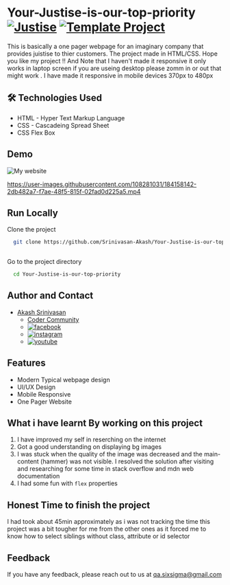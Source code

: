 # Your-Justise-is-our-top-priority [![Justise](https://img.shields.io/badge/Template-Project-red)](http://www.gnu.org/licenses/agpl-3.0) [![Template Project](https://img.shields.io/badge/Technologies%20-HTML%2FCSS-brightgreen)](http://www.gnu.org/licenses/agpl-3.0)

This is basically a one pager webpage for an imaginary company that provides juistise to thier customers. The project made in HTML/CSS.
Hope you like my project !! And Note that I haven't made it responsive it only works in laptop screen if you are useing desktop please zomm in or out that might work . I have made it responsive in mobile devices 370px to 480px


## 🛠 Technologies Used
  - HTML - Hyper Text Markup Language
  - CSS - Cascadeing Spread Sheet
  - CSS Flex Box

## Demo

![My website](https://user-images.githubusercontent.com/108281031/180643453-fa5b37ea-a167-4efc-816a-8a005cc71e9f.png)

https://user-images.githubusercontent.com/108281031/184158142-2db482a7-f7ae-48f5-815f-02fad0d225a5.mp4


## Run Locally

Clone the project

```bash
  git clone https://github.com/Srinivasan-Akash/Your-Justise-is-our-top-priority.git
  
```

Go to the project directory

```bash
  cd Your-Justise-is-our-top-priority
```
## Author and Contact
- [Akash Srinivasan](https://www.github.com/octokatherine)
    - [Coder Community](https://web.codercommunity.io/user/62d568cb998d86c8883a2766?tab=posts)
    - [![facebook](https://img.shields.io/badge/Facebook-0A66C2?style=for-the-badge&logo=facebook&logoColor=white)](https://www.facebook.com/profile.php?id=100083429257499)
    - [![instagram](https://img.shields.io/badge/Instagram-0A66C2?style=for-the-badge&logo=instagram&logoColor=white)](https://www.instagram.com/akash_prashanthi/)
    - [![youtube](https://img.shields.io/badge/YouTube-ff0000?style=for-the-badge&logo=youtube&logoColor=white)](https://www.youtube.com/channel/UCAv1QdzDgV6MjA60CRtfkIg)

## Features

- Modern Typical webpage design
- UI/UX Design
- Mobile Responsive
- One Pager Website

## What i have learnt By working on this project
1. I have improved my self in reserching on the internet
2. Got a good understanding on displaying bg images
3. I was stuck when the quality of the image was decreased and the main-content (hammer) was not visible. I resolved the solution after visiting and researching for some time in stack overflow and mdn web documentation
4. I had some fun with `flex` properties

## Honest Time to finish the project

I had took about 45min approximately as i was not tracking the time this project was a bit tougher for me from the other ones as it forced me to know how to select siblings without class, attribute or id selector

## Feedback

If you have any feedback, please reach out to us at qa.sixsigma@gmail.com
